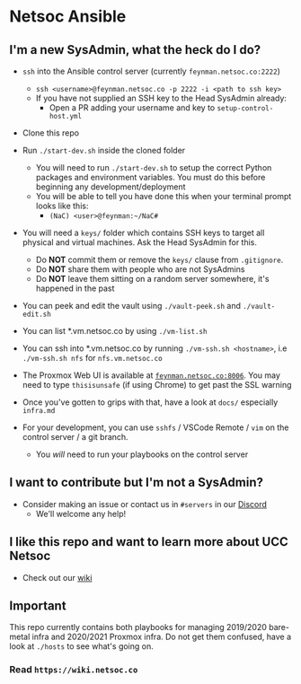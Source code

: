 # Netsoc Ansible

## I'm a new SysAdmin, what the heck do I do?

* `ssh` into the Ansible control server (currently `feynman.netsoc.co:2222`)
  * `ssh <username>@feynman.netsoc.co -p 2222 -i <path to ssh key>`
  * If you have not supplied an SSH key to the Head SysAdmin already:
    * Open a PR adding your username and key to `setup-control-host.yml`

* Clone this repo

* Run `./start-dev.sh` inside the cloned folder
  * You will need to run `./start-dev.sh` to setup the correct Python packages and environment variables. You must do this before beginning any development/deployment
  * You will be able to tell you have done this when your terminal prompt looks like this:
    * `(NaC) <user>@feynman:~/NaC#`

* You will need a `keys/` folder which contains SSH keys to target all physical and virtual machines. Ask the Head SysAdmin for this.
  * Do **NOT** commit them or remove the `keys/` clause from `.gitignore`.
  * Do **NOT** share them with people who are not SysAdmins
  * Do **NOT** leave them sitting on a random server somewhere, it's happened in the past

* You can peek and edit the vault using `./vault-peek.sh` and `./vault-edit.sh`

* You can list *.vm.netsoc.co by using `./vm-list.sh`
* You can ssh into *.vm.netsoc.co by running `./vm-ssh.sh <hostname>`, i.e `./vm-ssh.sh nfs` for `nfs.vm.netsoc.co`

* The Proxmox Web UI is available at [`feynman.netsoc.co:8006`](https://feynman.netsoc.co:8006). You may need to type `thisisunsafe` (if using Chrome) to get past the SSL warning 

* Once you've gotten to grips with that, have a look at `docs/` especially `infra.md`

* For your development, you can use `sshfs` / VSCode Remote / `vim` on the control server / a git branch.
  * You _will_ need to run your playbooks on the control server


## I want to contribute but I'm not a SysAdmin?

* Consider making an issue or contact us in `#servers` in our [Discord](https://discord.netsoc.co)
  * We'll welcome any help!

## I like this repo and want to learn more about UCC Netsoc

* Check out our [wiki](https://wiki.netsoc.co)

## **Important**

This repo currently contains both playbooks for managing 2019/2020 bare-metal infra and 2020/2021 Proxmox infra. Do not get them confused, have a look at `./hosts` to see what's going on.

### **Read `https://wiki.netsoc.co`**
